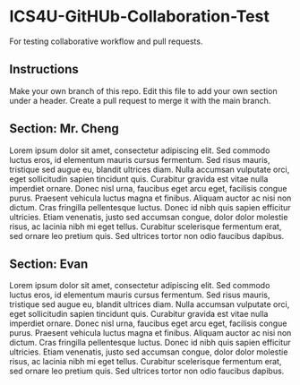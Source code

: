 # ICS4U-GitHUb-Collaboration-Test
For testing collaborative workflow and pull requests.

## Instructions
Make your own branch of this repo. Edit this file to add your own section under a header. Create a pull request to merge it with the main branch.

## Section: Mr. Cheng
Lorem ipsum dolor sit amet, consectetur adipiscing elit. Sed commodo luctus eros, id elementum mauris cursus fermentum. Sed risus mauris, tristique sed augue eu, blandit ultrices diam. Nulla accumsan vulputate orci, eget sollicitudin sapien tincidunt quis. Curabitur gravida est vitae nulla imperdiet ornare. Donec nisl urna, faucibus eget arcu eget, facilisis congue purus. Praesent vehicula luctus magna et finibus. Aliquam auctor ac nisi non dictum. Cras fringilla pellentesque luctus. Donec id nibh quis sapien efficitur ultricies. Etiam venenatis, justo sed accumsan congue, dolor dolor molestie risus, ac lacinia nibh mi eget tellus. Curabitur scelerisque fermentum erat, sed ornare leo pretium quis. Sed ultrices tortor non odio faucibus dapibus. 

## Section: Evan 
Lorem ipsum dolor sit amet, consectetur adipiscing elit. Sed commodo luctus eros, id elementum mauris cursus fermentum. Sed risus mauris, tristique sed augue eu, blandit ultrices diam. Nulla accumsan vulputate orci, eget sollicitudin sapien tincidunt quis. Curabitur gravida est vitae nulla imperdiet ornare. Donec nisl urna, faucibus eget arcu eget, facilisis congue purus. Praesent vehicula luctus magna et finibus. Aliquam auctor ac nisi non dictum. Cras fringilla pellentesque luctus. Donec id nibh quis sapien efficitur ultricies. Etiam venenatis, justo sed accumsan congue, dolor dolor molestie risus, ac lacinia nibh mi eget tellus. Curabitur scelerisque fermentum erat, sed ornare leo pretium quis. Sed ultrices tortor non odio faucibus dapibus. 
